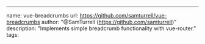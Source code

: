 ---
name: vue-breadcrumbs
url: https://github.com/samturrell/vue-breadcrumbs
author: "@SamTurrell (https://github.com/samturrell)"
description: "Implements simple breadcrumb functionality with vue-router."
tags: